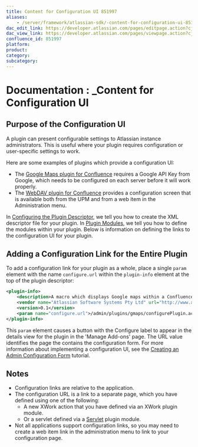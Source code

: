 ```yaml
---
title: Content for Configuration UI 851997
aliases:
    - /server/framework/atlassian-sdk/-content-for-configuration-ui-851997.html
dac_edit_link: https://developer.atlassian.com/pages/editpage.action?cjm=wozere&pageId=851997
dac_view_link: https://developer.atlassian.com/pages/viewpage.action?cjm=wozere&pageId=851997
confluence_id: 851997
platform:
product:
category:
subcategory:
---
```

# Documentation : \_Content for Configuration UI

## Purpose of the Configuration UI

A plugin can present configurable settings to Atlassian instance administrators. This is useful where your plugin requires configuration or user-specific settings to work.

Here are some examples of plugins which provide a configuration UI:

-   The <a href="https://plugins.atlassian.com/plugin/details/251" class="external-link">Google Maps plugin for Confluence</a> requires a Google API Key from Google, which needs to be configured on each server before it will work properly.
-   The <a href="https://plugins.atlassian.com/plugin/details/236" class="external-link">WebDAV plugin for Confluence</a> provides a configuration screen that is available both from the UPM and from a web item in the Administration menu.

In [Configuring the Plugin Descriptor](/server/framework/atlassian-sdk/configuring-the-plugin-descriptor), we tell you how to create the XML descriptor file for your plugin. In [Plugin Modules](/server/framework/atlassian-sdk/plugin-modules), we tell you how to define the modules within your plugin. Below is information on defining the links to the configuration UI for your plugin.

## Adding a Configuration Link for the Entire Plugin

To add a configuration link for your plugin as a whole, place a single `param` element with the name `configure.url` within the `plugin-info` element at the top of the plugin descriptor:

``` xml
<plugin-info>
    <description>A macro which displays Google maps within a Confluence page.</description>
    <vendor name="Atlassian Software Systems Pty Ltd" url="http://www.atlassian.com/"/>
    <version>0.1</version>
    <param name="configure.url">/admin/plugins/gmaps/configurePlugin.action</param>
</plugin-info>
```

This `param` element causes a button with the Configure label to appear in the details view for the plugin in the 'Manage Add-ons' page. The URL value identifies the page the contains the configuration form. For more information about implementing a configuration UI, see the [Creating an Admin Configuration Form](/server/framework/atlassian-sdk/creating-an-admin-configuration-form) tutorial.

## Notes

-   Configuration links are relative to the application.
-   The configuration URL is a link to a separate page, which you have defined using one of the following:
    -   A new XWork action that you have defined via an XWork plugin module.
    -   Or a servlet defined via a [Servlet](/server/framework/atlassian-sdk/servlet-plugin-module) plugin module.
-   Not all applications support configuration links, so you may need to create a web item link in the administration menu to link to your configuration page.


















































































































































































































































































































